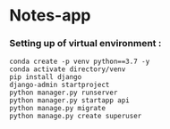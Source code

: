 # Notes-app

### Setting up of virtual environment :  
```
conda create -p venv python==3.7 -y  
conda activate directory/venv
pip install django  
django-admin startproject  
python manager.py runserver  
python manager.py startapp api    
python manage.py migrate  
python manage.py create superuser  
  
```
